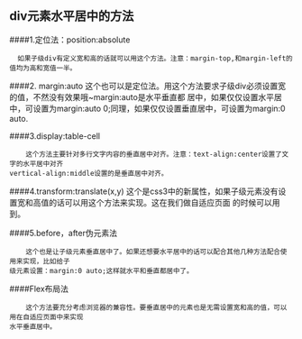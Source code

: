 ## div元素水平居中的方法

####1.定位法：position:absolute

      如果子级div有定义宽和高的话就可以用这个方法。注意：margin-top,和margin-left的值均为高和宽值一半。


####2. margin:auto
        这个也可以是定位法。用这个方法要求子级div必须设置宽的值，不然没有效果哦~margin:auto是水平垂直都
    居中，如果仅仅设置水平居中，可设置为margin:auto 0;同理，如果仅仅设置垂直居中，可设置为margin:0 auto.

####3.display:table-cell

        这个方法主要针对多行文字内容的垂直居中对齐。注意：text-align:center设置了文字的水平居中对齐
    vertical-align:middle设置的是垂直居中对齐。

####4.transform:translate(x,y)
        这个是css3中的新属性，如果子级元素没有设置宽和高值的话可以用这个方法来实现。这在我们做自适应页面
    的时候可以用到。

####5.before，after伪元素法

        这个也是让子级元素垂直居中了。如果还想要水平居中的话可以配合其他几种方法配合使用来实现，比如给子
    级元素设置：margin:0 auto;这样就水平和垂直都居中了。

####Flex布局法

        这个方法要充分考虑浏览器的兼容性。要垂直居中的元素也是无需设置宽和高的值，可以用在自适应页面中来实现
    水平垂直居中。

